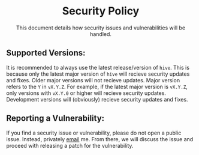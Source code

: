 <!--
    A whole new file explorer for macOS. Finder, but better.
    Copyright (C) 2023  Dishant B. (@dishb) <code.dishb@gmail.com> and contributors.

    This program is free software: you can redistribute it and/or modify
    it under the terms of the GNU General Public License as published by
    the Free Software Foundation, either version 3 of the License, or
    (at your option) any later version.

    This program is distributed in the hope that it will be useful,
    but WITHOUT ANY WARRANTY; without even the implied warranty of
    MERCHANTABILITY or FITNESS FOR A PARTICULAR PURPOSE.  See the
    GNU General Public License for more details.

    You should have received a copy of the GNU General Public License
    along with this program.  If not, see <https://www.gnu.org/licenses/>.
-->

<div align = 'center'>
    <h1>Security Policy</h1>
    This document details how security issues and vulnerabilities will be handled.
</div>

## Supported Versions:

It is recommended to always use the latest release/version of `hive`. This is because only the latest major version of `hive` will recieve security updates and fixes. Older major versions will not recieve updates. Major version refers to the `Y` in `vX.Y.Z`. For example, if the latest major version is `vX.Y.Z`, only versions with `vX.Y.0` or higher will recieve security updates. Development versions will (obviously) recieve security updates and fixes.

## Reporting a Vulnerability:

If you find a security issue or vulnerability, please do not open a public issue. Instead, privately [email](mailto:code.dishb@gmail.com) me.
From there, we will discuss the issue and proceed with releasing a patch for the vulnerability.

